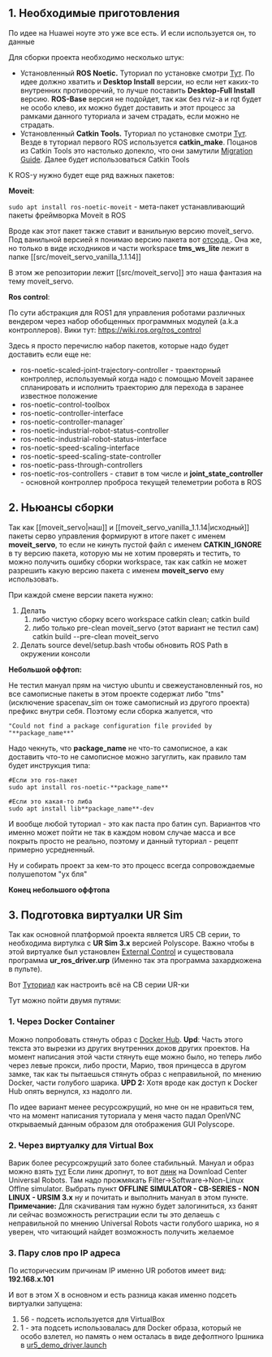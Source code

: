 ## 1. Необходимые приготовления 

По идее на Huawei ноуте это уже все есть. И если используется он, то данные 

Для сборки проекта необходимо несколько штук:

- Установленный **ROS Noetic.** Туториал по установке смотри [Тут](http://wiki.ros.org/noetic/Installation/Ubuntu). По идее должно хватить и **Desktop Install** версии, но если нет каких-то внутренних противоречий, то лучше поставить **Desktop-Full Install** версию. **ROS-Base** версия не подойдет, так как без rviz-a и rqt будет не особо клево, их можно будет доставить и этот процесс за рамками данного туториала и зачем страдать, если можно не страдать.
- Установленный **Catkin Tools.** Туториал по установке смотри [Тут](https://catkin-tools.readthedocs.io/en/latest/installing.html). Везде в туториал первого ROS используется **catkin_make**. Поцанов из Catkin Tools это настолько допекло, что они замутили [Migration Guide](https://catkin-tools.readthedocs.io/en/latest/migration.html). Далее будет использоваться Catkin Tools

К ROS-у нужно будет еще ряд важных пакетов: 

**Moveit**:

`sudo apt install ros-noetic-moveit` - мета-пакет устанавливающий пакеты фреймворка Moveit в ROS 

Вроде как этот пакет также ставит и ванильную версию moveit_servo. Под ванильной версией я понимаю версию пакета вот [отсюда ](https://github.com/moveit/moveit/tree/1.1.14/moveit_ros/moveit_servo) . Она же, но только в виде исходников и части workspace **tms_ws_lite** лежит в папке  [[src/moveit_servo_vanilla_1.1.14]] 

В этом же репозитории лежит [[src/moveit_servo]] это наша фантазия на тему moveit_servo.

**Ros control**: 

По сути абстракция для ROS1 для управления роботами различных вендером через набор обобщенных программных модулей (a.k.a контроллеров). Вики тут: https://wiki.ros.org/ros_control

Здесь я просто перечислю набор пакетов, которые надо будет доставить если еще не:

- ros-noetic-scaled-joint-trajectory-controller - траекторный контроллер, используемый когда надо с помощью Moveit заранее спланировать и исполнить траекторию для перехода в заранее известное положение
- ros-noetic-control-toolbox 
- ros-noetic-controller-interface
- ros-noetic-controller-manager`
- ros-noetic-industrial-robot-status-controller
- ros-noetic-industrial-robot-status-interface
- ros-noetic-speed-scaling-interface
- ros-noetic-speed-scaling-state-controller 
- ros-noetic-pass-through-controllers 
- ros-noetic-ros-controllers - ставит в том числе и **joint_state_controller** - основной контроллер проброса текущей телеметрии робота в ROS
## 2. Ньюансы сборки

Так как [[moveit_servo|наш]] и [[moveit_servo_vanilla_1.1.14|исходный]]  пакеты серво управления формируют в итоге пакет с именем **moveit_servo**, то если не кинуть пустой  файл с именем **CATKIN_IGNORE** в ту версию пакета, которую мы не хотим проверять и тестить, то можно получить ошибку сборки workspace, так как catkin не может разрешить какую версию пакета с именем **moveit_servo** ему использовать. 

При каждой смене версии пакета нужно:
1. Делать
	1. либо чистую сборку всего workspace
		 catkin clean; catkin build
	2.  либо только pre-clean moveit_servo (этот вариант не тестил сам)
		 catkin build --pre-clean moveit_servo
2. Делать source devel/setup.bash чтобы обновить ROS Path в окружении консоли

**Небольшой оффтоп:**

Не тестил мануал прям на чистую ubuntu и свежеустановленный ros, но все самописные пакеты в этом проекте содержат либо "tms" (исключение spacenav_sim он тоже самописный из другого проекта) префикс внутри себя. Поэтому если сборка жалуется, что

```
"Could not find a package configuration file provided by "**package_name**"
```

Надо чекнуть, что **package_name** не что-то самописное, а как доставить что-то не самописное можно загуглить, как правило там будет инструкция типа:

```
#Если это ros-пакет
sudo apt install ros-noetic-**package_name**

#Если это какая-то либа
sudo apt install lib**package_name**-dev
```

И вообще любой туториал - это как паста про батин суп. Вариантов что именно может пойти не так в каждом новом случае масса и все покрыть просто не реально, поэтому и данный туториал - рецепт примерно усредненный.

Ну и собирать проект за кем-то это процесс всегда сопровождаемые полушепотом "ух бля"

**Конец небольшого оффтопа**

## 3. Подготовка виртуалки UR Sim

Так как основной платформой проекта является UR5 CB серии, то необходима виртулка с **UR Sim 3.х** версией Polyscope. Важно чтобы в этой виртуалке был установлен [External Control](https://github.com/UniversalRobots/Universal_Robots_ExternalControl_URCap)  и существовала программа **ur_ros_driver.urp** (Именно так эта программа захардкожена в пульте).

Вот [Туториал](https://github.com/UniversalRobots/Universal_Robots_ROS_Driver/blob/master/ur_robot_driver/doc/install_urcap_cb3.md) как настроить всё на CB серии UR-ки 

Тут можно пойти двумя путями: 

### 1. Через Docker Container  

Можно попробовать стянуть образ с [Docker Hub](https://hub.docker.com/r/universalrobots/ursim_cb3). **Upd**: Часть этого текста это вырезки из других внутренних доков других проектов. На момент написания этой части стянуть еще можно было, но теперь либо через левые прокси, либо прости, Марио, твоя принцесса в другом замке, так как ты пытаешься стянуть образ с неправильной, по мнению Docker, части голубого шарика. **UPD 2:** Хотя вроде как доступ к Docker Hub опять вернулся, хз надолго ли.   

По идее вариант менее ресурсожрущий, но мне он не нравиться тем, что на момент написания туториала у меня часто падал OpenVNC открываемый данным образом для отображения GUI Polyscope.
### 2. Через виртуалку для Virtual Box
Варик более ресурсожрущий зато более стабильный. 
Мануал и образ можно взять [тут](https://www.universal-robots.com/download/software-cb-series/simulator-non-linux/offline-simulator-cb-series-non-linux-ursim-3158/)
Если линк дропнут, то вот [линк](https://www.universal-robots.com/download/)  на Download Center Universal Robots. Там надо прожмякать Filter->Software->Non-Linux Offlne simulator. Выбрать пункт **OFFLINE SIMULATOR - CB-SERIES - NON LINUX - URSIM 3.x** ну и почитать и выполнить мануал в этом пункте. **Примечание:** Для скачивания там нужно будет залогиниться, хз банят ли сейчас возможность регистрации если ты это делаешь с неправильной по мнению Universal Robots части голубого шарика, но я уверен, что читающий найдет возможность получить желаемое

### 3. Пару слов про IP адреса
По историческим причинам IP именно UR роботов имеет вид: **192.168.х.101**

И вот в этом X в основном и есть разница какая именно подсеть виртуалки запущена:
1. 56 - подсеть используется для VirtualBox 
2. 1 - эта подсеть использовалась для Docker образа, который не особо взлетел, но память о нем осталась в виде дефолтного Ipшника в [ur5_demo_driver.launch](src/tms/tms_common/launch/ur5_demo_driver.launch)

